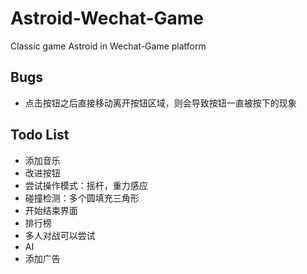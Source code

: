 # Astroid-Wechat-Game
Classic game Astroid in Wechat-Game platform

## Bugs
- 点击按钮之后直接移动离开按钮区域，则会导致按钮一直被按下的现象

## Todo List
- 添加音乐
- 改进按钮
- 尝试操作模式：摇杆，重力感应
- 碰撞检测：多个圆填充三角形
- 开始结束界面
- 排行榜
- 多人对战可以尝试
- AI
- 添加广告
